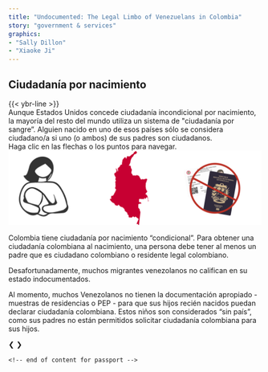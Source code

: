 ```yaml
---
title: "Undocumented: The Legal Limbo of Venezuelans in Colombia"
story: "government & services"
graphics:
- "Sally Dillon"
- "Xiaoke Ji"
---
```

<div class="divider"></div>
<section class="interactive">
  <div class="interactive__body" id="interactive__gov-birthright">
        <!-- front page -->
        <div class="container-body-birthright">
          <div class="flex-column" id="r-1">
          <div class="interactive__header">
            <h2 class="interactive__title">Ciudadanía por nacimiento</h2>
            {{< ybr-line >}}
            <div class="interactive__intro">Aunque Estados Unidos concede ciudadanía incondicional por nacimiento, la mayoría del resto del mundo utiliza un sistema de "ciudadanía por sangre”. Alguien nacido en uno de esos países sólo se considera ciudadano/a si uno (o ambos) de sus padres son ciudadanos.</div>
          </div>
          <div class="bottom-text" id="birthright-body-bottom">
            Haga clic en las flechas o los puntos para navegar.
          </div>
        </div>
      </div>
      <!-- slideshow goes here -->
        <div class="slideshow-container" id="birthright-body-top">
          <!-- second slide -->
          <div class="mySlides-birthright">
              <div class="flourish flourish-embed flourish-chart" data-src="visualisation/332530"></div><script src="https://public.flourish.studio/resources/embed.js"></script>
          </div>
          <div class="mySlides-birthright">
            <div class="slide-image">
              <img class="slide-img-doc slide-img" src="assets/colombia-baby-doc.svg" alt="Colombia">
              <div class="slide-txt">
                <p>Colombia tiene ciudadanía por nacimiento “condicional”. Para obtener una ciudadanía colombiana al nacimiento, una persona debe tener al menos un padre que es ciudadano colombiano o residente legal colombiano.</p>
                <p>Desafortunadamente, muchos migrantes venezolanos no califican en su estado indocumentados.</p>
                <p>Al momento, muchos Venezolanos no tienen la documentación apropiado - muestras de residencias o PEP - para que sus hijos recién nacidos puedan declarar ciudadanía colombiana. Estos niños son considerados “sin país”, como sus padres no están permitidos solicitar ciudadanía colombiana para sus hijos.</p>
              </div>
            </div>
          </div>
          <!-- slideshow buttons -->
          <div class="slideshow-buttons flex" id="birthright-slide-buttons">
            <a class="prev" onclick="plusSlidesBirthright(-1)">&#10094;</a>
            <a class="next" onclick="plusSlidesBirthright(1)">&#10095;</a>
          </div>
        </div>
        <div style="text-align:center">
          <span class="dot-Birthright" onclick="currentSlideBirthright(1)"></span>
          <span class="dot-Birthright" onclick="currentSlideBirthright(2)"></span>
        </div>
      <!-- bottom caption -->

    <!-- end of content for passport -->
</section>
<div class="divider"></div>
